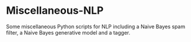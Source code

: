 # Miscellaneous-NLP
Some miscellaneous Python scripts for NLP including a Naive Bayes spam filter, a Naive Bayes generative model and a tagger.

